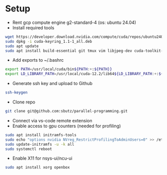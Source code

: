 # Setup
- Rent gcp compute engine g2-standard-4 (os: ubuntu 24.04)
- Install required tools
```bash
wget https://developer.download.nvidia.com/compute/cuda/repos/ubuntu2404/x86_64/cuda-keyring_1.1-1_all.deb
sudo dpkg -i cuda-keyring_1.1-1_all.deb
sudo apt update
sudo apt install build-essential git tmux vim libjpeg-dev cuda-toolkit-12-6 cuda-runtime-12-6
```
- Add exports to ~/.bashrc
```bash
export PATH=/usr/local/cuda/bin${PATH:+:${PATH}}
export LD_LIBRARY_PATH=/usr/local/cuda-12.2/lib64${LD_LIBRARY_PATH:+:${LD_LIBRARY_PATH}}% 
```
- Generate ssh key and upload to Github
```bash
ssh-keygen
```
- Clone repo
```bash
git clone git@github.com:sbutz/parallel-programming.git
```
- Connect via vs-code remote extension
- Enable access to gpu counters (needed for profiling)
```bash
sudo apt install initramfs-tools
sudo echo "options nvidia NVreg_RestrictProfilingToAdminUsers=0" >> /etc/modprobe.d/cuda.conf
sudo update-initramfs -u -k all
sudo systemctl reboot
```
- Enable X11 for nsys-ui/ncu-ui
```bash
sudo apt install xorg openbox
```